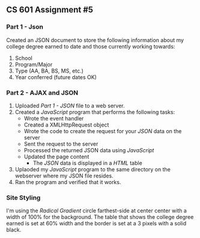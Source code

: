 ## CS 601 Assignment #5

### **Part 1 - Json**

Created an JSON document to store the following information about my college degree earned to date and those currently working towards:

1. School
2. Program/Major
3. Type (AA, BA, BS, MS, etc.)
4. Year conferred (future dates OK)


### **Part 2 - AJAX and JSON**

1. Uploaded *Part 1 - JSON* file to a web server.
2. Created a *JavaScript* program that performs the following tasks:
    - Wrote the event handler
    - Created a XMLHttpRequest object
    - Wrote the code to create the request for your *JSON* data on the server
    - Sent the request to the server
    - Processed the returned JSON data using *JavaScript*
    - Updated the page content
        - The *JSON* data is displayed in a *HTML* table
3. Uplaoded my *JavaScript* program to the same directory on the webserver where my JSON file resides.
4. Ran the program and verified that it works. 


### **Site Styling**

I'm using the *Radical Gradient* circle farthest-side at center center with a width of 100% for the background. The table that shows the college degree earned is set at 60% width and the border is set at a 3 pixels with a solid black. 